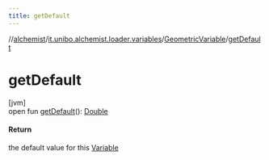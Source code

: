 ```yaml
---
title: getDefault
---
```

//[alchemist](../../../index.html)/[it.unibo.alchemist.loader.variables](../index.html)/[GeometricVariable](index.html)/[getDefault](get-default.html)



# getDefault



[jvm]\
open fun [getDefault](get-default.html)(): [Double](https://docs.oracle.com/javase/8/docs/api/java/lang/Double.html)



#### Return



the default value for this [Variable](../-variable/index.html)




